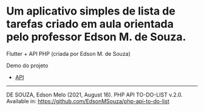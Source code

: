 


# Um aplicativo simples de lista de tarefas criado em aula orientada pelo professor Edson M. de Souza.

Flutter + API PHP (criada por Edson M. de Souza)



 Demo do projeto
* [API](http://php-api.duckdns.org/)

<hr>

DE SOUZA, Edson Melo (2021, August 16). PHP API TO-DO-LIST v.2.0.
Available in: https://github.com/EdsonMSouza/php-api-to-do-list
